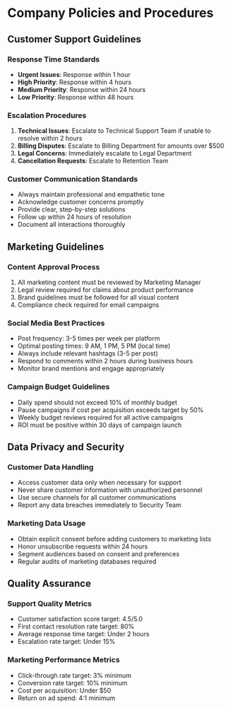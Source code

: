 # Company Policies and Procedures

## Customer Support Guidelines

### Response Time Standards
- **Urgent Issues**: Response within 1 hour
- **High Priority**: Response within 4 hours
- **Medium Priority**: Response within 24 hours
- **Low Priority**: Response within 48 hours

### Escalation Procedures
1. **Technical Issues**: Escalate to Technical Support Team if unable to resolve within 2 hours
2. **Billing Disputes**: Escalate to Billing Department for amounts over $500
3. **Legal Concerns**: Immediately escalate to Legal Department
4. **Cancellation Requests**: Escalate to Retention Team

### Customer Communication Standards
- Always maintain professional and empathetic tone
- Acknowledge customer concerns promptly
- Provide clear, step-by-step solutions
- Follow up within 24 hours of resolution
- Document all interactions thoroughly

## Marketing Guidelines

### Content Approval Process
1. All marketing content must be reviewed by Marketing Manager
2. Legal review required for claims about product performance
3. Brand guidelines must be followed for all visual content
4. Compliance check required for email campaigns

### Social Media Best Practices
- Post frequency: 3-5 times per week per platform
- Optimal posting times: 9 AM, 1 PM, 5 PM (local time)
- Always include relevant hashtags (3-5 per post)
- Respond to comments within 2 hours during business hours
- Monitor brand mentions and engage appropriately

### Campaign Budget Guidelines
- Daily spend should not exceed 10% of monthly budget
- Pause campaigns if cost per acquisition exceeds target by 50%
- Weekly budget reviews required for all active campaigns
- ROI must be positive within 30 days of campaign launch

## Data Privacy and Security

### Customer Data Handling
- Access customer data only when necessary for support
- Never share customer information with unauthorized personnel
- Use secure channels for all customer communications
- Report any data breaches immediately to Security Team

### Marketing Data Usage
- Obtain explicit consent before adding customers to marketing lists
- Honor unsubscribe requests within 24 hours
- Segment audiences based on consent and preferences
- Regular audits of marketing databases required

## Quality Assurance

### Support Quality Metrics
- Customer satisfaction score target: 4.5/5.0
- First contact resolution rate target: 80%
- Average response time target: Under 2 hours
- Escalation rate target: Under 15%

### Marketing Performance Metrics
- Click-through rate target: 3% minimum
- Conversion rate target: 10% minimum
- Cost per acquisition: Under $50
- Return on ad spend: 4:1 minimum

